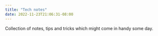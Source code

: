 ```yaml
---
title: "Tech notes"
date: 2022-11-23T21:06:31-08:00
---
```


Collection of notes, tips and tricks which might come in handy some day.
